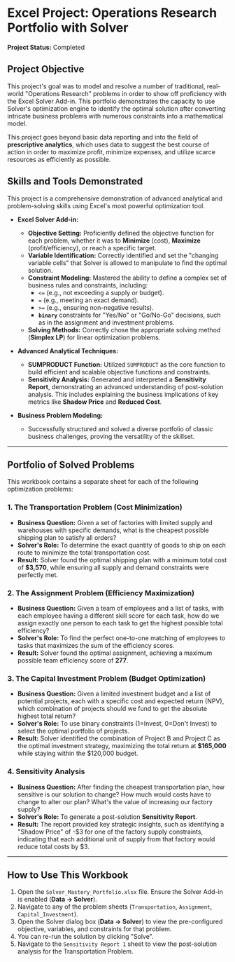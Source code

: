# Excel Project: Operations Research Portfolio with Solver

**Project Status:** Completed

## Project Objective

This project's goal was to model and resolve a number of traditional, real-world "Operations Research" problems in order to show off proficiency with the Excel Solver Add-in.  This portfolio demonstrates the capacity to use Solver's optimization engine to identify the optimal solution after converting intricate business problems with numerous constraints into a mathematical model.

 This project goes beyond basic data reporting and into the field of **prescriptive analytics**, which uses data to suggest the best course of action in order to maximize profit, minimize expenses, and utilize scarce resources as efficiently as possible.
## Skills and Tools Demonstrated

This project is a comprehensive demonstration of advanced analytical and problem-solving skills using Excel's most powerful optimization tool.

*   **Excel Solver Add-in:**
    *   **Objective Setting:** Proficiently defined the objective function for each problem, whether it was to **Minimize** (cost), **Maximize** (profit/efficiency), or reach a specific target.
    *   **Variable Identification:** Correctly identified and set the "changing variable cells" that Solver is allowed to manipulate to find the optimal solution.
    *   **Constraint Modeling:** Mastered the ability to define a complex set of business rules and constraints, including:
        *   `<=` (e.g., not exceeding a supply or budget).
        *   `=` (e.g., meeting an exact demand).
        *   `>=` (e.g., ensuring non-negative results).
        *   **`binary`** constraints for "Yes/No" or "Go/No-Go" decisions, such as in the assignment and investment problems.
    *   **Solving Methods:** Correctly chose the appropriate solving method (**Simplex LP**) for linear optimization problems.

*   **Advanced Analytical Techniques:**
    *   **SUMPRODUCT Function:** Utilized `SUMPRODUCT` as the core function to build efficient and scalable objective functions and constraints.
    *   **Sensitivity Analysis:** Generated and interpreted a **Sensitivity Report**, demonstrating an advanced understanding of post-solution analysis. This includes explaining the business implications of key metrics like **Shadow Price** and **Reduced Cost**.

*   **Business Problem Modeling:**
    *   Successfully structured and solved a diverse portfolio of classic business challenges, proving the versatility of the skillset.

---

## Portfolio of Solved Problems

This workbook contains a separate sheet for each of the following optimization problems:

### 1. The Transportation Problem (Cost Minimization)
*   **Business Question:** Given a set of factories with limited supply and warehouses with specific demands, what is the cheapest possible shipping plan to satisfy all orders?
*   **Solver's Role:** To determine the exact quantity of goods to ship on each route to minimize the total transportation cost.
*   **Result:** Solver found the optimal shipping plan with a minimum total cost of **$3,570**, while ensuring all supply and demand constraints were perfectly met.

### 2. The Assignment Problem (Efficiency Maximization)
*   **Business Question:** Given a team of employees and a list of tasks, with each employee having a different skill score for each task, how do we assign exactly one person to each task to get the highest possible total efficiency?
*   **Solver's Role:** To find the perfect one-to-one matching of employees to tasks that maximizes the sum of the efficiency scores.
*   **Result:** Solver found the optimal assignment, achieving a maximum possible team efficiency score of **277**.

### 3. The Capital Investment Problem (Budget Optimization)
*   **Business Question:** Given a limited investment budget and a list of potential projects, each with a specific cost and expected return (NPV), which combination of projects should we fund to get the absolute highest total return?
*   **Solver's Role:** To use binary constraints (1=Invest, 0=Don't Invest) to select the optimal portfolio of projects.
*   **Result:** Solver identified the combination of Project B and Project C as the optimal investment strategy, maximizing the total return at **$165,000** while staying within the $120,000 budget.

### 4. Sensitivity Analysis
*   **Business Question:** After finding the cheapest transportation plan, how sensitive is our solution to change? How much would costs have to change to alter our plan? What's the value of increasing our factory supply?
*   **Solver's Role:** To generate a post-solution **Sensitivity Report**.
*   **Result:** The report provided key strategic insights, such as identifying a "Shadow Price" of -$3 for one of the factory supply constraints, indicating that each additional unit of supply from that factory would reduce total costs by $3.

---

## How to Use This Workbook

1.  Open the `Solver_Mastery_Portfolio.xlsx` file. Ensure the Solver Add-in is enabled (**Data -> Solver**).
2.  Navigate to any of the problem sheets (`Transportation`, `Assignment`, `Capital_Investment`).
3.  Open the Solver dialog box (**Data -> Solver**) to view the pre-configured objective, variables, and constraints for that problem.
4.  You can re-run the solution by clicking "Solve".
5.  Navigate to the `Sensitivity Report 1` sheet to view the post-solution analysis for the Transportation Problem.
